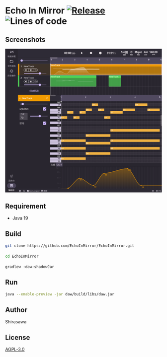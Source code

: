 # Echo In Mirror [![Release](https://github.com/EchoInMirror/EchoInMirror/actions/workflows/release.yml/badge.svg)](https://github.com/EchoInMirror/EchoInMirror/actions/workflows/release.yml) ![Lines of code](https://img.shields.io/tokei/lines/github/EchoInMirror/EchoInMirror)

## Screenshots

![image](screenshots/0.png)

## Requirement

- Java 19

## Build

```bash
git clone https://github.com/EchoInMirror/EchoInMirror.git

cd EchoInMirror

gradlew :daw:shadowJar
```

## Run

```bash
java --enable-preview -jar daw/build/libs/daw.jar
```

## Author

Shirasawa

## License

[AGPL-3.0](./LICENSE)
